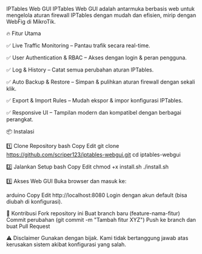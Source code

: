 IPTables Web GUI
IPTables Web GUI adalah antarmuka berbasis web 
untuk mengelola aturan firewall IPTables dengan mudah dan efisien, 
mirip dengan WebFig di MikroTik.

🔥 Fitur Utama

✅ Live Traffic Monitoring – Pantau trafik secara real-time.

✅ User Authentication & RBAC – Akses dengan login & peran pengguna.

✅ Log & History – Catat semua perubahan aturan IPTables.

✅ Auto Backup & Restore – Simpan & pulihkan aturan firewall dengan sekali klik.

✅ Export & Import Rules – Mudah ekspor & impor konfigurasi IPTables.

✅ Responsive UI – Tampilan modern dan kompatibel dengan berbagai perangkat.

📦 Instalasi

1️⃣ Clone Repository
bash
Copy
Edit
git clone https://github.com/scriper123/iptables-webgui.git
cd iptables-webgui

2️⃣ Jalankan Setup
bash
Copy
Edit
chmod +x install.sh
./install.sh

3️⃣ Akses Web GUI
Buka browser dan masuk ke:

arduino
Copy
Edit
http://localhost:8080
Login dengan akun default (bisa diubah di konfigurasi).

🤝 Kontribusi
Fork repository ini
Buat branch baru (feature-nama-fitur)
Commit perubahan (git commit -m "Tambah fitur XYZ")
Push ke branch dan buat Pull Request

⚠️ Disclaimer
Gunakan dengan bijak. Kami tidak bertanggung jawab atas kerusakan sistem akibat konfigurasi yang salah.
